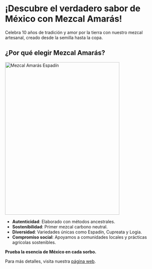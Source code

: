 # ¡Descubre el verdadero sabor de México con Mezcal Amarás!

Celebra 10 años de tradición y amor por la tierra con nuestro mezcal artesanal, creado desde la semilla hasta la copa.

## ¿Por qué elegir Mezcal Amarás?

<img src="https://editorialtelevisa.brightspotcdn.com/dims4/default/e3d3e37/2147483647/strip/true/crop/1049x1398+174+0/resize/750x1000!/quality/90/?url=https%3A%2F%2Fk2-prod-editorial-televisa.s3.us-east-1.amazonaws.com%2Fbrightspot%2F68%2Fe8%2F32b6bfd3439691948c41498281f6%2Fmezcal-amaras-espadin-americana-ensamble.png" alt="Mezcal Amarás Espadín" width="375" height="500">


- **Autenticidad**: Elaborado con métodos ancestrales.
- **Sostenibilidad**: Primer mezcal carbono neutral.
- **Diversidad**: Variedades únicas como Espadín, Cupreata y Logia.
- **Compromiso social**: Apoyamos a comunidades locales y prácticas agrícolas sostenibles.

**Prueba la esencia de México en cada sorbo.**

Para más detalles, visita nuestra [página web](https://mezcalamaras.com).
